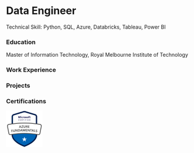 # Data Engineer

Technical Skill: Python, SQL, Azure, Databricks, Tableau, Power BI

### Education

Master of Information Technology, Royal Melbourne Institute of Technology

### Work Experience

### Projects

### Certifications

<img src="asset/img/badge/azure_fundamental.png" alt="Microsoft Certified Azure Fundamentals Badge" width="100" height="100">
